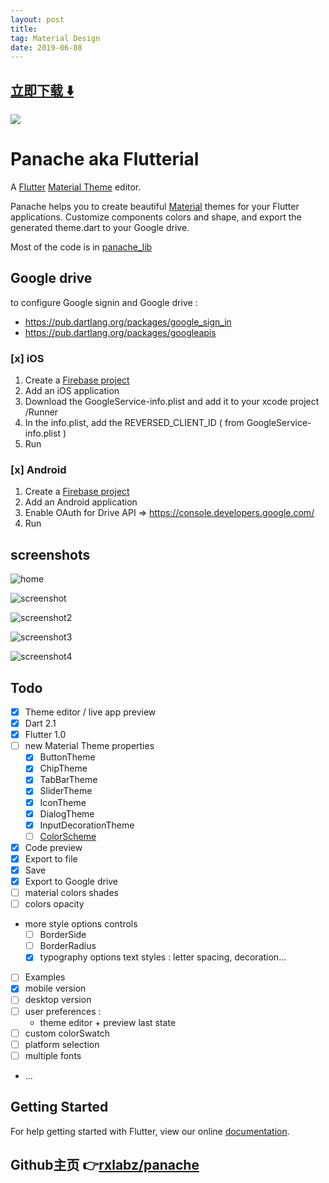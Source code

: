 ```yaml
---
layout: post
title:  
tag: Material Design
date: 2019-06-08
---
```


 


## [立即下载 ️⬇️ ](https://codeload.github.com/rxlabz/panache/zip/master) 
<p-8> 

 
![](https://flutterawesome.com/content/images/2019/01/panache.jpg)
 
>
> 
>

 
# Panache aka Flutterial 

A [Flutter](https://flutter.io) [Material Theme](https://docs.flutter.io/flutter/material/ThemeData-class.html) editor. 

Panache helps you to create beautiful [Material](http://material.io) themes for your Flutter applications.
Customize components colors and shape, and export the generated theme.dart to your Google drive.

Most of the code is in [panache_lib](https://github.com/rxlabz/panache_lib)

## Google drive

to configure Google signin and Google drive :

- https://pub.dartlang.org/packages/google_sign_in
- https://pub.dartlang.org/packages/googleapis
  
### [x] iOS

1. Create a [Firebase project](https://firebase.google.com)
2. Add an iOS application
3. Download the GoogleService-info.plist and add it to your xcode project /Runner
4. In the info.plist, add the REVERSED_CLIENT_ID ( from GoogleService-info.plist )  
5. Run 

### [x] Android

1. Create a [Firebase project](https://firebase.google.com)
2. Add an Android application
3. Enable OAuth for Drive API => https://console.developers.google.com/
4. Run 


## screenshots

![home](https://raw.githubusercontent.com/rxlabz/panache/master/docs/home.png)

![screenshot](https://raw.githubusercontent.com/rxlabz/panache/master/docs/screenshot.png)

![screenshot2](https://raw.githubusercontent.com/rxlabz/panache/master/docs/screenshot2.png)

![screenshot3](https://raw.githubusercontent.com/rxlabz/panache/master/docs/screenshot3.png)

![screenshot4](https://raw.githubusercontent.com/rxlabz/panache/master/docs/screenshot4.png)

## Todo

- [x] Theme editor / live app preview
- [x] Dart 2.1
- [x] Flutter 1.0
- [ ] new Material Theme properties
  - [x] ButtonTheme
  - [x] ChipTheme
  - [x] TabBarTheme
  - [x] SliderTheme
  - [x] IconTheme
  - [x] DialogTheme
  - [x] InputDecorationTheme
  - [ ] [ColorScheme](https://github.com/rxlabz/color_scheme)
- [x] Code preview
- [x] Export to file
- [x] Save
- [x] Export to Google drive
- [ ] material colors shades
- [ ] colors opacity
- more style options controls
  - [ ] BorderSide
  - [ ] BorderRadius
  - [x] typography options text styles : letter spacing, decoration...
- [ ] Examples
- [x] mobile version
- [ ] desktop version
- [ ] user preferences :
  - theme editor + preview last state
- [ ] custom colorSwatch
- [ ] platform selection
- [ ] multiple fonts
- ...

## Getting Started

For help getting started with Flutter, view our online
[documentation](http://flutter.io/).

## Github主页 👉[rxlabz/panache](http://github.com/rxlabz/panache)